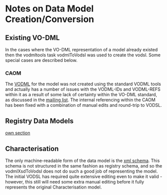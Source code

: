 Notes on Data Model Creation/Conversion
========================================


Existing VO-DML
---------------
In the cases where the VO-DML representation of a model already existed then the vodmltools
task vodmlToVodsl was used to create the vodsl. Some special cases are described below.

### CAOM
The [VODML](https://raw.githubusercontent.com/opencadc/caom2/master/caom2-dm/src/main/resources/CAOM-2.4-vodml.xml) for the 
model was not created using the standard VODML tools and actually has a number of 
issues with the VODML-IDs and VODML-REFS within it as a result of some lack of certainty within the VO-DML standard, as discussed in the [mailing list](http://mail.ivoa.net/pipermail/dm/2023-March/006364.html). The internal referencing within the CAOM has been fixed with a combination of manual edits and round-trip to VODSL.


Registry Data Models
--------------------
[own section](RegistryDM.md)

Characterisation
----------------

The only machine-readable form of the data model is the [xml schema](https://www.ivoa.net/xml/Characterisation/Characterisation-v1.11.xsd). This schema is not structured in the same fashion as registry schema, and so the vodmlXsdToVodsl does not do such
a good job of representing the model. The initial VODSL has required quite extensive editing 
even to make it valid - however, this still will need some extra manual editing before it fully represents the original Characterisation model.



